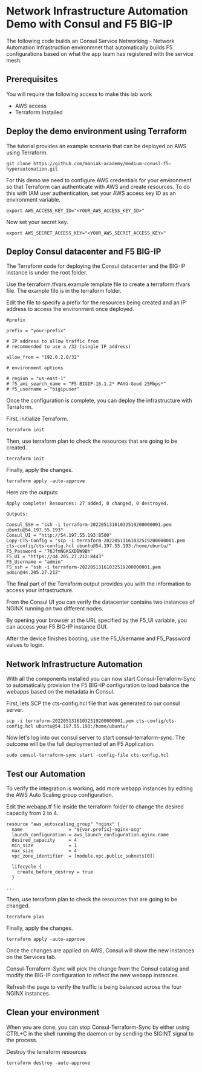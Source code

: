 # Network Infrastructure Automation Demo with Consul and F5 BIG-IP

The following code builds an Consul Service Networking - Network Automation Infrastruction environmnet that automatically builds F5 configurations based on what the app team has registered with the service mesh. 


## Prerequisites
You will require the following access to make this lab work
* AWS access 
* Terraform Installed

## Deploy the demo environment using Terraform 

The tutorial provides an example scenario that can be deployed on AWS using Terraform.

```
git clone https://github.com/maniak-academy/medium-conusl-f5-hyperautomation.git
```

For this demo we need to configure AWS credentials for your environment so that Terraform can authenticate with AWS and create resources.
To do this with IAM user authentication, set your AWS access key ID as an environment variable.

```
export AWS_ACCESS_KEY_ID="<YOUR_AWS_ACCESS_KEY_ID>"
```

Now set your secret key.

```
export AWS_SECRET_ACCESS_KEY="<YOUR_AWS_SECRET_ACCESS_KEY>"
```

## Deploy Consul datacenter and F5 BIG-IP
The Terraform code for deploying the Consul datacenter and the BIG-IP instance is under the root folder.


Use the terraform.tfvars.example template file to create a terraform.tfvars file. The example file is in the terraform folder.

Edit the file to specify a prefix for the resources being created and an IP address to access the environment once deployed.

```
#prefix 

prefix = "your-prefix"

# IP address to allow traffic from
# recommended to use a /32 (single IP address)

allow_from = "192.0.2.0/32"

# environment options

# region = "us-east-1"
# f5_ami_search_name = "F5 BIGIP-16.1.2* PAYG-Good 25Mbps*"
# f5_username = "bigipuser"
```

Once the configuration is complete, you can deploy the infrastructure with Terraform.

First, initialize Terraform.

```
terraform init
```

Then, use terraform plan to check the resources that are going to be created.

```
terraform init
```

Finally, apply the changes.

```
terraform apply -auto-approve
```

Here are the outputs 

```
Apply complete! Resources: 27 added, 0 changed, 0 destroyed.

Outputs:

Consul_SSH = "ssh -i terraform-20220513161032519200000001.pem ubuntu@54.197.55.193"
Consul_UI = "http://54.197.55.193:8500"
Copy-CTS-Config = "scp -i terraform-20220513161032519200000001.pem cts-config/cts-config.hcl ubuntu@54.197.55.193:/home/ubuntu/"
F5_Password = "76JfmNGKSXDBW9Bh"
F5_UI = "https://44.205.27.212:8443"
F5_Username = "admin"
F5_ssh = "ssh -i terraform-20220513161032519200000001.pem admin@44.205.27.212"
```

The final part of the Terraform output provides you with the information to access your infrastructure.

From the Consul UI you can verify the datacenter contains two instances of NGINX running on two different nodes.

By opening your browser at the URL specified by the F5_UI variable, you can access your F5 BIG-IP instance GUI.

After the device finishes booting, use the F5_Username and F5_Password values to login.

## Network Infrastructure Automation
With all the components installed you can now start Consul-Terraform-Sync to automatically provision the F5 BIG-IP configuration to load balance the webapps based on the metadata in Consul.

First, lets SCP the cts-config.hcl file that was generated to our consul server.


```
scp -i terraform-20220513161032519200000001.pem cts-config/cts-config.hcl ubuntu@54.197.55.193:/home/ubuntu/
```

Now let's log into our consul server to start consul-terraform-sync. The outcome will be the full deploymented of an F5 Application. 

```
sudo consul-terraform-sync start -config-file cts-config.hcl
```


## Test our Automation
To verify the integration is working, add more webapp instances by editing the AWS Auto Scaling group configuration.

Edit the webapp.tf file inside the terraform folder to change the desired capacity from 2 to 4.

```
resource "aws_autoscaling_group" "nginx" {
  name                 = "${var.prefix}-nginx-asg"
  launch_configuration = aws_launch_configuration.nginx.name
  desired_capacity     = 4
  min_size             = 1
  max_size             = 4
  vpc_zone_identifier  = [module.vpc.public_subnets[0]]

  lifecycle {
    create_before_destroy = true
  }

...
```

Then, use terraform plan to check the resources that are going to be changed.

```
terraform plan
```

Finally, apply the changes.

```
terraform apply -auto-approve
```

Once the changes are applied on AWS, Consul will show the new instances on the Services tab.

Consul-Terraform-Sync will pick the change from the Consul catalog and modify the BIG-IP configuration to reflect the new webapp instances.

Refresh the page to verify the traffic is being balanced across the four NGINX instances.


## Clean your environment
When you are done, you can stop Consul-Terraform-Sync by either using CTRL+C in the shell running the daemon or by sending the SIGINT signal to the process.

Destroy the terraform resources

```
terraform destroy -auto-approve
```


